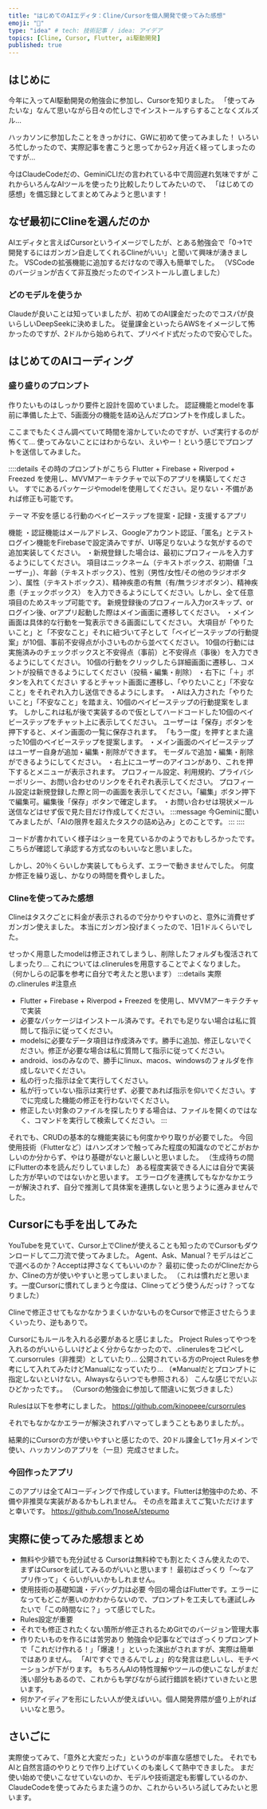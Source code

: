 ```yaml
---
title: "はじめてのAIエディタ：Cline/Cursorを個人開発で使ってみた感想"
emoji: "🐣"
type: "idea" # tech: 技術記事 / idea: アイデア
topics: [Cline, Cursor, Flutter, ai駆動開発]
published: true
---
```


## はじめに
今年に入ってAI駆動開発の勉強会に参加し、Cursorを知りました。
「使ってみたいな」なんて思いながら日々の忙しさでインストールすらすることなくズルズル…

ハッカソンに参加したことをきっかけに、GWに初めて使ってみました！
いろいろ忙しかったので、実際記事を書こうと思ってから2ヶ月近く経ってしまったのですが…

今はClaudeCodeだの、GeminiCLIだの言われている中で周回遅れ気味ですが
これからいろんなAIツールを使ったり比較したりしてみたいので、
「はじめての感想」を備忘録としてまとめてみようと思います！

## なぜ最初にClineを選んだのか
AIエディタと言えばCursorというイメージでしたが、とある勉強会で「0→1で開発するにはガンガン自走してくれるClineがいい」と聞いて興味が湧きました。
VSCodeの拡張機能に追加するだけなので導入も簡単でした。
（VSCodeのバージョンが古くて非互換だったのでインストールし直しました）

### どのモデルを使うか
Claudeが良いことは知っていましたが、初めてのAI課金だったのでコスパが良いらしいDeepSeekに決めました。
従量課金といったらAWSをイメージして怖かったのですが、2ドルから始められて、プリペイド式だったので安心でした。

## はじめてのAIコーディング
### 盛り盛りのプロンプト
作りたいものはしっかり要件と設計を固めていました。
認証機能とmodelを事前に準備した上で、5画面分の機能を詰め込んだプロンプトを作成しました。

ここまでもたくさん調べていて時間を溶かしていたのですが、いざ実行するのが怖くて…
使ってみないことにはわからない、えいやー！という感じでプロンプトを送信してみました。

::::details その時のプロンプトがこちら
Flutter + Firebase + Riverpod + Freezed を使用し、MVVMアーキテクチャで以下のアプリを構築してください。
すでにあるパッケージやmodelを使用してください。足りない・不備があれば修正も可能です。

テーマ
不安を感じる行動のベイビーステップを提案・記録・支援するアプリ

機能
・認証機能はメールアドレス、Googleアカウント認証、「匿名」とテストログイン機能をFirebaseで設定済みですが、UI等足りないような気がするので追加実装してください。
・新規登録した場合は、最初にプロフィールを入力するようにしてください。
項目はニックネーム（テキストボックス、初期値「ユーザー」）、年齢（テキストボックス）、性別（男性/女性/その他のラジオボタン）、属性（テキストボックス）、精神疾患の有無（有/無ラジオボタン）、精神疾患（チェックボックス）
を入力できるようにしてください。しかし、全て任意項目のためスキップ可能です。
新規登録後のプロフィール入力orスキップ、orログイン後、orアプリ起動した際はメイン画面に遷移してください。
・メイン画面は具体的な行動を一覧表示できる画面にしてください。
大項目が「やりたいこと」と「不安なこと」それに紐づいて子として「ベイビーステップの行動提案」が10個、事前不安得点が小さいものから並べてください。
10個の行動には実施済みのチェックボックスと不安得点（事前）と不安得点（事後）を入力できるようにしてください。
10個の行動をクリックしたら詳細画面に遷移し、コメントが投稿できるようにしてください（投稿・編集・削除）
・右下に「＋」ボタンを入れてください
するとチャット画面に遷移し、「やりたいこと」「不安なこと」をそれぞれ入力し送信できるようにします。
・AIは入力された「やりたいこと」「不安なこと」を踏まえ、10個のベイビーステップの行動提案をします。
しかしこれは私が後で実装するので仮としてハードコードした10個のベイビーステップをチャット上に表示してください。
ユーザーは「保存」ボタンを押下すると、メイン画面の一覧に保存されます。
「もう一度」を押すとまた違った10個のベイビーステップを提案します。
・メイン画面のベイビーステップはユーザー自身が追加・編集・削除ができます。
モーダルで追加・編集・削除ができるようにしてください。
・右上にユーザーのアイコンがあり、これを押下するとメニューが表示されます。
プロフィール設定、利用規約、プライバシーポリシー、お問い合わせのリンクをそれぞれ表示してください。
プロフィール設定は新規登録した際と同一の画面を表示してください。「編集」ボタン押下で編集可。編集後「保存」ボタンで確定します。
・お問い合わせは現状メール送信などはせず仮で見た目だけ作成してください。
:::message
今Geminiに聞いてみましたが、「AIの限界を超えたタスクの詰め込み」とのことです。
:::
::::

コードが書かれていく様子はショーを見ているかのようでおもしろかったです。
こちらが確認して承認する方式なのもいいなと思いました。

しかし、20％くらいしか実装してもらえず、エラーで動きませんでした。
何度か修正を繰り返し、かなりの時間を費やしました。

### Clineを使ってみた感想
Clineはタスクごとに料金が表示されるので分かりやすいのと、意外に消費せずガンガン使えました。
本当にガンガン投げまくったので、1日1ドルくらいでした。

せっかく用意したmodelは修正されてしまうし、削除したフォルダも復活されてしまったり…
これについては.clinerulesを用意することでよくなりました。
（何かしらの記事を参考に自分で考えたと思います）
:::details 実際の.clinerules
#注意点
- Flutter + Firebase + Riverpod + Freezed を使用し、MVVMアーキテクチャで実装
- 必要なパッケージはインストール済みです。それでも足りない場合は私に質問して指示に従ってください。
- modelsに必要なデータ項目は作成済みです。勝手に追加、修正しないでください。修正が必要な場合は私に質問して指示に従ってください。
- android、iosのみなので、勝手にlinux、macos、windowsのフォルダを作成しないでください。
- 私の行った指示は全て実行してください。
- 私が行っていない指示は実行せず、必要であれば指示を仰いでください。すでに完成した機能の修正を行わないでください。
- 修正したい対象のファイルを探したりする場合は、ファイルを開くのではなく、コマンドを実行して検索してください。
:::

それでも、CRUDの基本的な機能実装にも何度かやり取りが必要でした。
今回使用技術（Flutterなど）はハンズオンで触ってみた程度の知識なのでどこがおかしいのか分からず、やはり基礎がないと厳しいと思いました。
（生成待ちの間にFlutterの本を読んだりしていました）
ある程度実装できる人には自分で実装した方が早いのではないかと思います。
エラーログを連携してもなかなかエラーが解決されず、自分で推測して具体案を連携しないと思うように進みませんでした。

## Cursorにも手を出してみた
YouTubeを見ていて、Cursor上でClineが使えることも知ったのでCursorもダウンロードして二刀流で使ってみました。
Agent、Ask、Manual？モデルはどこで選べるのか？Acceptは押さなくてもいいのか？
最初に使ったのがClineだからか、Clineの方が使いやすいと思ってしまいました。
（これは慣れだと思います。一度Cursorに慣れてしまうと今度は、Clineってどう使うんだっけ？ってなりました）

Clineで修正させてもなかなかうまくいかないものをCursorで修正させたらうまくいったり、逆もありで。

Cursorにもルールを入れる必要があると感じました。
Project Rulesってやつを入れるのがいいらしいけどよく分からなかったので、.clinerulesをコピペして.cursorrules（非推奨）としていたり…
公開されている方のProject Rulesを参考にして入れてみたけどManualになっていたり…
（※Manualだとプロンプトに指定しないといけない。Alwaysならいつでも参照される）
こんな感じでだいぶひどかったです。。
（Cursorの勉強会に参加して間違いに気づきました）

Rulesは以下を参考にしました。
https://github.com/kinopeee/cursorrules

それでもなかなかエラーが解決されずハマってしまうこともありましたが。。

結果的にCursorの方が使いやすいと感じたので、20ドル課金して1ヶ月メインで使い、ハッカソンのアプリを（一旦）完成させました。

### 今回作ったアプリ
このアプリは全てAIコーディングで作成しています。Flutterは勉強中のため、不備や非推奨な実装があるかもしれません。
その点を踏まえてご覧いただけますと幸いです。
https://github.com/1noseA/stepumo

## 実際に使ってみた感想まとめ
- 無料や少額でも充分試せる
Cursorは無料枠でも割とたくさん使えたので、まずはCursorを試してみるのがいいと思います！
最初はざっくり「〜なアプリ作って」くらいがいいかもしれません。
- 使用技術の基礎知識・デバッグ力は必要
今回の場合はFlutterです。エラーになってもどこが悪いのかわからないので、プロンプトを工夫しても運試しみたいで「この時間なに？」って感じでした。
- Rules設定が重要
- それでも修正されたくない箇所が修正されるためGitでのバージョン管理大事
- 作りたいものを作るには苦労あり
勉強会や記事などではざっくりプロンプトで「これだけ作れる！」「爆速！」といった演出がされますが、実際は簡単ではありません。
「AIですぐできるんでしょ」的な発言は悲しいし、モチベーションが下がります。
もちろんAIの特性理解やツールの使いこなしがまだ浅い部分もあるので、これからも学びながら試行錯誤を続けていきたいと思います。
- 何かアイディアを形にしたい人が使えばいい。個人開発界隈が盛り上がればいいなと思う。

## さいごに
実際使ってみて、「意外と大変だった」というのが率直な感想でした。
それでもAIと自然言語のやりとりで作り上げていくのも楽しくて熱中できました。
まだ使い始めで使いこなせていないのか、モデルや技術選定も影響しているのか、ClaudeCodeを使ってみたらまた違うのか、これからいろいろ試してみたいと思います。